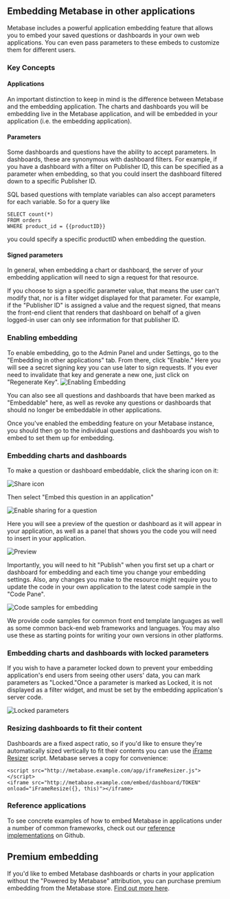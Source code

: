 ## Embedding Metabase in other applications

Metabase includes a powerful application embedding feature that allows you to embed your saved questions or dashboards in your own web applications. You can even pass parameters to these embeds to customize them for different users.
### Key Concepts

#### Applications
An important distinction to keep in mind is the difference between Metabase and the embedding application. The charts and dashboards you will be embedding live in the Metabase application, and will be embedded in your application (i.e. the embedding application).

#### Parameters
Some dashboards and questions have the ability to accept parameters. In dashboards, these are synonymous with dashboard filters. For example, if you have a dashboard with a filter on Publisher ID, this can be specified as a parameter when embedding, so that you could insert the dashboard filtered down to a specific Publisher ID.

SQL based questions with template variables can also accept parameters for each variable. So for a query like
```
SELECT count(*)
FROM orders
WHERE product_id = {{productID}}
```
you could specify a specific productID when embedding the question.

#### Signed parameters
In general, when embedding a chart or dashboard, the server of your embedding application will need to sign a request for that resource.

If you choose to sign a specific parameter value, that means the user can't modify that, nor is a filter widget displayed for that parameter. For example, if the "Publisher ID" is assigned a value and the request signed, that means the front-end client that renders that dashboard on behalf of a given logged-in user can only see information for that publisher ID.

### Enabling embedding
To enable embedding, go to the Admin Panel and under Settings, go to the "Embedding in other applications" tab. From there, click "Enable." Here you will see a secret signing key you can use later to sign requests. If you ever need to invalidate that key and generate a new one, just click on "Regenerate Key".
![Enabling Embedding](images/embedding/01-enabling.png)

You can also see all questions and dashboards that have been marked as "Embeddable" here, as well as revoke any questions or dashboards that should no longer be embeddable in other applications.

Once you've enabled the embedding feature on your Metabase instance, you should then go to the individual questions and dashboards you wish to embed to set them up for embedding.

### Embedding charts and dashboards

To make a question or dashboard embeddable, click the sharing icon on it:

![Share icon](images/embedding/02-share-icon.png)

Then select "Embed this question in an application"

![Enable sharing for a question](images/embedding/03-enable-question.png)

Here you will see a preview of the question or dashboard as it will appear in your application, as well as a panel that shows you the code you will need to insert in your application.

![Preview](images/embedding/04-preview.png)

Importantly, you will need to hit "Publish" when you first set up a  chart or dashboard for embedding and each time you change your embedding settings. Also, any changes you make to the resource might require you to update the code in your own application to the latest code sample in the "Code Pane".

![Code samples for embedding](images/embedding/05-code.png)

We provide code samples for common front end template languages as well as some common back-end web frameworks and languages. You may also use these as starting points for writing your own versions in other platforms.


### Embedding charts and dashboards with locked parameters
If you wish to have a parameter locked down to prevent your embedding application's end users from seeing other users' data, you can mark parameters as "Locked."Once a parameter is marked as Locked, it is not displayed as a filter widget, and must be set by the embedding application's server code.

![Locked parameters](images/embedding/06-locked.png)

### Resizing dashboards to fit their content
Dashboards are a fixed aspect ratio, so if you'd like to ensure they're automatically sized vertically to fit their contents you can use the [iFrame Resizer](https://github.com/davidjbradshaw/iframe-resizer) script. Metabase serves a copy for convenience:
```
<script src="http://metabase.example.com/app/iframeResizer.js"></script>
<iframe src="http://metabase.example.com/embed/dashboard/TOKEN" onload="iFrameResize({}, this)"></iframe>
```

### Reference applications
To see concrete examples of how to embed Metabase in applications under a number of common frameworks, check out our [reference implementations](https://github.com/metabase/embedding-reference-apps) on Github.


## Premium embedding
If you'd like to embed Metabase dashboards or charts in your application without the "Powered by Metabase" attribution, you can purchase premium embedding from the Metabase store. [Find out more here](https://store.metabase.com/product/embedding).

